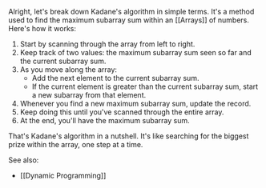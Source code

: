 Alright, let's break down Kadane's algorithm in simple terms. It's a method used to find the maximum subarray sum within an [[Arrays]] of numbers. Here's how it works:

1. Start by scanning through the array from left to right.
2. Keep track of two values: the maximum subarray sum seen so far and the current subarray sum.
3. As you move along the array:
    - Add the next element to the current subarray sum.
    - If the current element is greater than the current subarray sum, start a new subarray from that element.
4. Whenever you find a new maximum subarray sum, update the record.
5. Keep doing this until you've scanned through the entire array.
6. At the end, you'll have the maximum subarray sum.

That's Kadane's algorithm in a nutshell. It's like searching for the biggest prize within the array, one step at a time.


See also:
- [[Dynamic Programming]]